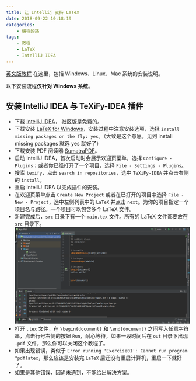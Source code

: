 ```yaml
---
title: 让 Intellij 支持 LaTeX
date: 2018-09-22 10:18:19
categories:
	- 编程的路
tags:
	- 教程
	- LaTeX
	- IntelliJ IDEA
---
```


[英文版教程](https://github.com/Ruben-Sten/TeXiFy-IDEA#installation-instructions) 在这里，包括 Windows、Linux、Mac 系统的安装说明。

以下安装流程**仅针对 Windows 系统**。

## 安装 IntelliJ IDEA 与 TeXiFy-IDEA 插件

- 下载 [IntelliJ IDEA](https://www.jetbrains.com/idea/download/#section=windows)， 社区版是免费的。
- 下载安装 [LaTeX for Windows](https://miktex.org/download)，安装过程中注意安装选项，选择 `install missing packages on the fly: yes`。（大致是这个意思，见到 install missing packages 就选 yes 就好了）<!-- more -->
- 下载安装 PDF 阅读器 [SumatraPDF](https://www.sumatrapdfreader.org/download-free-pdf-viewer.html)。
- 启动 IntelliJ IDEA，首次启动时会展示欢迎页菜单，选择 `Configure - Plugins`；或者你已经打开了一个项目，选择 `File - Settings - Plugins`。
- 搜索 `texify`，点击 `search in repositories`，选中 `TeXiFy-IDEA` 并点击右侧的 `install`。
- 重启 IntelliJ IDEA 以完成插件的安装。
- 在欢迎页菜单点击 `Create New Project` 或者在已打开的项目中选择 `File - New - Project`，选中左侧列表中的 `LaTeX` 并点击 `next`。为你的项目指定一个项目名与路径。一个项目可以包含多个 LaTeX 文件。
- 新建完成后，`src` 目录下有一个 `main.tex` 文件。所有的 LaTeX 文件都要放在 `src` 目录下。
  ![latex](让-Intellij-支持-LaTeX/latex.PNG)
- 打开 `.tex` 文件，在 `\begin{document}` 和 `\end{document}` 之间写入任意字符串，点击行号右侧的按钮 `Run`，耐心等待，如果一段时间后在 `out` 目录下出现 `.pdf` 文件，那么你可以关闭这个教程了。
- 如果出现错误，类似于 `Error running 'Exercise01': Cannot run program "pdflatex`，那么应该是安装完 `LaTeX` 后还没有重启计算机，重启一下就好了。
- 如果是其他错误，因尚未遇到，不能给出解决方案。